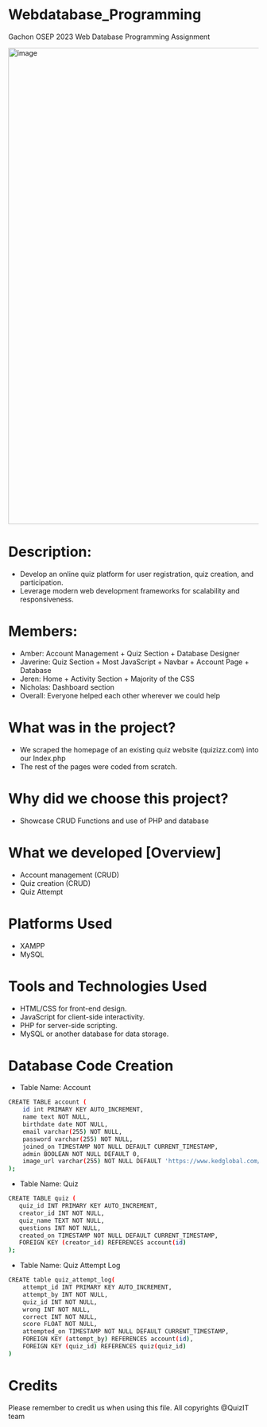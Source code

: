 # Webdatabase_Programming
Gachon OSEP 2023 Web Database Programming Assignment 

[<img width="959" alt="image" src="https://github.com/javerinetan/Quiz-Website-using-database/assets/90853880/e2e6e694-2d26-418a-9e54-9236de353ff2">](https://youtu.be/h3VSX_NzaEA)



# Description: 
- Develop an online quiz platform for user registration, quiz creation, and participation.
- Leverage modern web development frameworks for scalability and responsiveness.

# Members:
- Amber: Account Management + Quiz Section + Database Designer
- Javerine: Quiz Section + Most JavaScript + Navbar + Account Page + Database
- Jeren: Home + Activity Section + Majority of the CSS
- Nicholas: Dashboard section
- Overall: Everyone helped each other wherever we could help

# What was in the project?
- We scraped the homepage of an existing quiz website (quizizz.com) into our Index.php
- The rest of the pages were coded from scratch.

# Why did we choose this project?
- Showcase CRUD Functions and use of PHP and database

# What we developed [Overview]
- Account management (CRUD)
- Quiz creation (CRUD)
- Quiz Attempt

# Platforms Used 
- XAMPP
- MySQL

# Tools and Technologies Used 
-	HTML/CSS for front-end design.
-	JavaScript for client-side interactivity.
-	PHP for server-side scripting.
-	MySQL or another database for data storage.

# Database Code Creation 
- Table Name: Account 
```bash
CREATE TABLE account (
    id int PRIMARY KEY AUTO_INCREMENT,
    name text NOT NULL,
    birthdate date NOT NULL,
    email varchar(255) NOT NULL,
    password varchar(255) NOT NULL,
    joined_on TIMESTAMP NOT NULL DEFAULT CURRENT_TIMESTAMP,
    admin BOOLEAN NOT NULL DEFAULT 0,
    image_url varchar(255) NOT NULL DEFAULT 'https://www.kedglobal.com/data/ked/image/2023/11/20/ked202311200029.600x.0.jpg'; 
);
```

- Table Name: Quiz
 ``` bash
CREATE TABLE quiz (
    quiz_id INT PRIMARY KEY AUTO_INCREMENT,
    creator_id INT NOT NULL,
    quiz_name TEXT NOT NULL,
    questions INT NOT NULL,
    created_on TIMESTAMP NOT NULL DEFAULT CURRENT_TIMESTAMP,
    FOREIGN KEY (creator_id) REFERENCES account(id)
);
```

- Table Name: Quiz Attempt Log
``` bash
CREATE table quiz_attempt_log(
    attempt_id INT PRIMARY KEY AUTO_INCREMENT,
    attempt_by INT NOT NULL,
    quiz_id INT NOT NULL, 
    wrong INT NOT NULL, 
    correct INT NOT NULL, 
    score FLOAT NOT NULL,  
    attempted_on TIMESTAMP NOT NULL DEFAULT CURRENT_TIMESTAMP, 
    FOREIGN KEY (attempt_by) REFERENCES account(id),
    FOREIGN KEY (quiz_id) REFERENCES quiz(quiz_id)
)
```

# Credits 
Please remember to credit us when using this file. All copyrights @QuizIT team 
